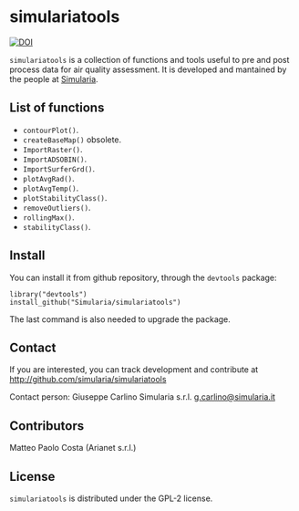 # simulariatools

[![DOI](https://zenodo.org/badge/DOI/10.5281/zenodo.165117.svg)](https://doi.org/10.5281/zenodo.596741)

`simulariatools` is a collection of functions and tools useful to pre and post
process data for air quality assessment. It is developed and mantained by the
people at [Simularia](www.simularia.it).

## List of functions

- `contourPlot()`.
- `createBaseMap()` obsolete.
- `ImportRaster()`.
- `ImportADSOBIN()`.
- `ImportSurferGrd()`.
- `plotAvgRad()`.
- `plotAvgTemp()`.
- `plotStabilityClass()`.
- `removeOutliers()`.
- `rollingMax()`.
- `stabilityClass()`.

## Install

You can install it from github repository, through the `devtools` package:

    library("devtools")
    install_github("Simularia/simulariatools")

The last command is also needed to upgrade the package.


## Contact

If you are interested, you can track development and contribute at http://github.com/simularia/simulariatools

Contact person:
    Giuseppe Carlino
    Simularia s.r.l.
    g.carlino@simularia.it


## Contributors

Matteo Paolo Costa (Arianet s.r.l.)


## License

`simulariatools` is distributed under the GPL-2 license.
